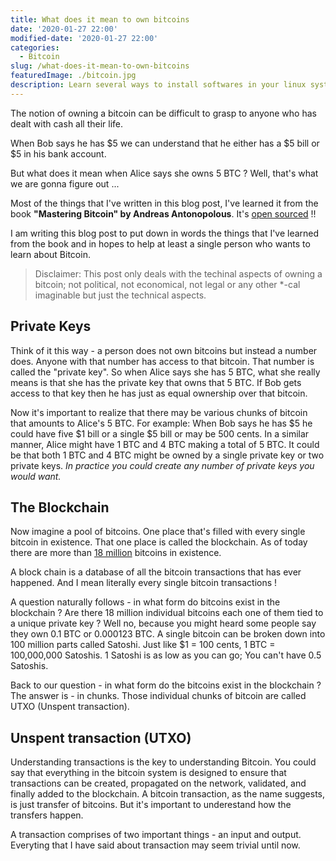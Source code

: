 ```yaml
---
title: What does it mean to own bitcoins
date: '2020-01-27 22:00'
modified-date: '2020-01-27 22:00'
categories:
  - Bitcoin
slug: /what-does-it-mean-to-own-bitcoins
featuredImage: ./bitcoin.jpg
description: Learn several ways to install softwares in your linux system from using the package manager to managing the binaries.
---
```


The notion of owning a bitcoin can be difficult to grasp to anyone who has dealt with cash all their life.

When Bob says he has $5 we can understand that he either has a $5 bill or \$5 in his bank account.

But what does it mean when Alice says she owns 5 BTC ? Well, that's what we are gonna figure out ...

Most of the things that I've written in this blog post, I've learned it from the book **"Mastering Bitcoin" by Andreas Antonopolous**. It's [open sourced](https://github.com/bitcoinbook/bitcoinbook) !! 

I am writing this blog post to put down in words the things that I've learned from the book and in hopes to help at least a single person who wants to learn about Bitcoin.

> Disclaimer: This post only deals with the techinal aspects of owning a bitcoin; not political, not economical, not legal or any other \*-cal imaginable but just the technical aspects.

## Private Keys

Think of it this way - a person does not own bitcoins but instead a number does. Anyone with that number has access to that bitcoin. That number is called the "private key". So when Alice says she has 5 BTC, what she really means is that she has the private key that owns that 5 BTC. If Bob gets access to that key then he has just as equal ownership over that bitcoin. 

Now it's important to realize that there may be various chunks of bitcoin that amounts to Alice's 5 BTC. For example: When Bob says he has $5 he could have five $1 bill or a single $5 bill or may be 500 cents. In a similar manner, Alice might have 1 BTC and 4 BTC making a total of 5 BTC. It could be that both 1 BTC and 4 BTC might be owned by a single private key or two private keys. *In practice you could create any number of private keys you would want.*

## The Blockchain

Now imagine a pool of bitcoins. One place that's filled with every single bitcoin in existence. That one place is called the blockchain. As of today there are more than [18 million](https://www.buybitcoinworldwide.com/how-many-bitcoins-are-there/) bitcoins in existence.

A block chain is a database of all the bitcoin transactions that has ever happened. And I mean literally every single bitcoin transactions !

A question naturally follows - in what form do bitcoins exist in the blockchain ? Are there 18 million individual bitcoins each one of them tied to a unique private key ? Well no, because you might heard some people say they own 0.1 BTC or 0.000123 BTC. A single bitcoin can be broken down into 100 million parts called Satoshi. Just like $1 = 100 cents, 1 BTC = 100,000,000 Satoshis. 1 Satoshi is as low as you can go; You can't have 0.5 Satoshis.

Back to our question - in what form do the bitcoins exist in the blockchain ? The answer is - in chunks. Those individual chunks of bitcoin are called UTXO (Unspent transaction).

## Unspent transaction (UTXO)

Understanding transactions is the key to understanding Bitcoin. You could say that everything in the bitcoin system is designed to ensure that transactions can be created, propagated on the network, validated, and finally added to the blockchain. A bitcoin transaction, as the name suggests, is just transfer of bitcoins. But it's important to underestand how the transfers happen.

A transaction comprises of two important things - an input and output. Everyting that I have said about transaction may seem trivial until now.
